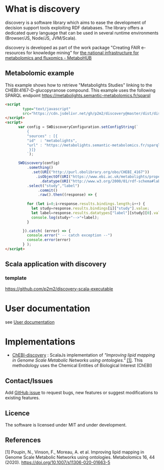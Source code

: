 # What is discovery

discovery is a software library which aims to ease the development of decision support tools
exploiting RDF databases.
The library offers a dedicated query language that can be used in several runtime environments (Browser/JS, Node/JS, JVM/Scala).

discovery is developed as part of the work package "Creating FAIR e-resources for knowledge mining" for [the 
national infrastructure for metabolomics and fluxomics - MetaboHUB](https://www.metabohub.fr/home.html) 

## Metabolomic example

This example shows how to retrieve "Metabolights Studies" 
linking to the CHEBI:4167-D-glucopyranose compound. This example uses the following SPARQL endpoint https://metabolights.semantic-metabolomics.fr/sparql


```html
<script 
        type="text/javascript" 
        src="https://cdn.jsdelivr.net/gh/p2m2/discovery@master/dist/discovery-web.min.js"> 
</script>
<script>
      var config = SWDiscoveryConfiguration.setConfigString(`
          {
          "sources" : [{
          "id"  : "metabolights",
          "url" : "https://metabolights.semantic-metabolomics.fr/sparql"
           }]}
          `);

      SWDiscovery(config)
          .something()
            .set(URI("http://purl.obolibrary.org/obo/CHEBI_4167"))
              .isObjectOf(URI("https://www.ebi.ac.uk/metabolights/property#Xref"),"study")
                .datatype(URI("http://www.w3.org/2000/01/rdf-schema#label"),"label")
          .select("study","label")
               .commit()
               .raw().then((response) => {
          
          for (let i=0;i<response.results.bindings.length;i++) {
            let study=response.results.bindings[i]["study"].value;
            let label=response.results.datatypes["label"][study][0].value; 
            console.log(study+"-->"+label);
          }

        }).catch( (error) => {
          console.error(" -- catch exception --")
          console.error(error)
        } );
</script>
```

## Scala application with discovery

### template

https://github.com/p2m2/discovery-scala-executable

# User documentation
see [User documentation](./user_documentation.md)

# Implementations

 - [ChEBI-discovery](https://github.com/eMetaboHUB/ChEBI-discovery) : ScalaJs implementation of *"Improving lipid mapping in Genome Scale Metabolic Networks using ontologies."* [[1]](#1). 
   This methodology uses the Chemical Entities of Biological Interest (ChEBI)

## Contact/Issues

Add [GitHub issue](https://github.com/p2m2/discovery/issues/new) to request bugs, new features or suggest modifications to existing features. 

## Licence
The software is licensed under MIT and under development.

## References
<a id="1">[1]</a>
Poupin, N., Vinson, F., Moreau, A. et al. Improving lipid mapping in Genome Scale Metabolic Networks using ontologies. Metabolomics 16, 44 (2020). https://doi.org/10.1007/s11306-020-01663-5